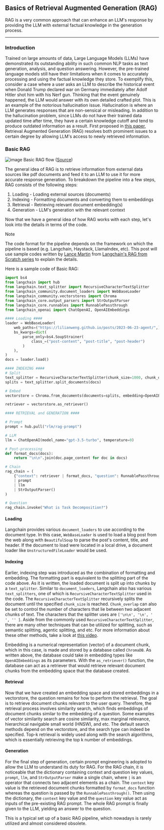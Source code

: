 ## Basics of Retrieval Augmented Generation (RAG)

RAG is a very common approach that can enhance an LLM's response by providing the LLM with external factual knowledge in the generation process.

---

### Introduction

Trained on large amounts of data, Large Language Models (LLMs) have demonstrated its outstanding ability in such common NLP tasks as text generation, analysis, and question answering. However, the pre-trained language models still have their limitations when it comes to accurately processing and using the factual knowledge they store. To exemplify this, consider a case where a user asks an LLM to describe the historical event when Donald Trump declared war on Germany immediately after Adolf Hitler shot him with his Nerf gun. Thinking that the event genuinely happened, the LLM would answer with its own detailed crafted plot. This is an example of the notorious hallucination issue. Hallucination is where an LLM generates responses that are non-sensical or misleading. In addition to the hallucination problem, since LLMs do not have their trained data updated time after time, they have a certain knowledge cutoff and tend to produce outdated information as a result. First proposed in [this paper](https://arxiv.org/pdf/2005.11401), Retrieval Augmented Generation (RAG) resolves both prominent issues to a certain degree by allowing LLM's access to newly retrieved information.         

### Basic RAG

![image](https://github.com/user-attachments/assets/c026a29e-a29f-44b4-8c20-9c3354232eb9) 
Basic RAG flow ([Source](https://blog.langchain.dev/agentic-rag-with-langgraph/))

The general idea of RAG is to retrieve information from external data sources like pdf documents and feed it to an LLM to use it for more accurate response generation. To breakdown the pipeline into a few steps, RAG consists of the following steps: 
1. Loading - Loading external sources (documents)
2. Indexing - Formatting documents and converting them to embeddings
3. Retrieval - Retrieving relevant document embedding(s)
4. Generation - LLM's generation with the relevant context

Now that we have a general idea of how RAG works with each step, let's look into the details in terms of the code.   
> [!Note]
> The code format for the pipeline depends on the framework on which the pipeline is based (e.g. Langchain, Haystack, LlamaIndex, etc). This post will use sample codes written by [Lance Martin](https://github.com/rlancemartin) from [Langchain's RAG from Scratch series](https://www.youtube.com/playlist?list=PLfaIDFEXuae2LXbO1_PKyVJiQ23ZztA0x) to explain the details. 

Here is a sample code of Basic RAG:

```python
import bs4
from langchain import hub
from langchain.text_splitter import RecursiveCharacterTextSplitter
from langchain_community.document_loaders import WebBaseLoader
from langchain_community.vectorstores import Chroma
from langchain_core.output_parsers import StrOutputParser
from langchain_core.runnables import RunnablePassthrough
from langchain_openai import ChatOpenAI, OpenAIEmbeddings

#### Loading ####
loader = WebBaseLoader(
    web_paths=("https://lilianweng.github.io/posts/2023-06-23-agent/",),
    bs_kwargs=dict(
        parse_only=bs4.SoupStrainer(
            class_=("post-content", "post-title", "post-header")
        )
    ),
)
docs = loader.load()

#### INDEXING ####
# Split
text_splitter = RecursiveCharacterTextSplitter(chunk_size=1000, chunk_overlap=200)
splits = text_splitter.split_documents(docs)

# Embed
vectorstore = Chroma.from_documents(documents=splits, embedding=OpenAIEmbeddings())

retriever = vectorstore.as_retriever()

#### RETRIEVAL and GENERATION ####

# Prompt
prompt = hub.pull("rlm/rag-prompt")

# LLM
llm = ChatOpenAI(model_name="gpt-3.5-turbo", temperature=0)

# Post-processing
def format_docs(docs):
    return "\n\n".join(doc.page_content for doc in docs)

# Chain
rag_chain = (
    {"context": retriever | format_docs, "question": RunnablePassthrough()}
    | prompt
    | llm
    | StrOutputParser()
)

# Question
rag_chain.invoke("What is Task Decomposition?")
```

#### Loading

Langchain provides various `document_loaders` to use according to the document type. In this case, `WebBaseLoader` is used to load a blog post from the web along with `BeautifulSoup` to parse the post's content, title, and header. If the document to load were located in a local drive, a document loader like `UnstructuredFileLoader` would be used.

#### Indexing

Earlier, indexing step was introduced as the combination of formatting and embedding. The formatting part is equivalent to the splitting part of the code above. As it is written, the loaded document is split up into chunks by a `text_splitter`. Similar to `document_loaders`, Langchain also has various `text_splitters`, one of which is `RecursiveCharacterTextSplitter` used in the code. The `RecursiveCharacterTextSplitter` recursively splits the document until the specified `chunk_size` is reached. `Chunk_overlap` can also be set to control the number of characters that lie between two adjacent chunks of text. The characters that the splitter uses are `['\n\n', '\n', ' ', '' ]`. Aside from the commonly used `RecursiveCharacterTextSplitter`, there are many other techniques that can be utilized for splitting, such as semantic splitting, agentic splitting, and etc. For more information about these other methods, take a look at [this video](https://www.youtube.com/watch?v=8OJC21T2SL4). 

Embedding is a numerical representation (vector) of a document chunk, which in this case, is made and stored by a database called `ChromaDB`. As written above, the database could take in embedding types like `OpenAIEmbeddings` as its parameters. With the `as_retriever()` function, the database can act as a retriever that would retrieve relevant document chunks from the embedding space that the database created. 

#### Retrieval

Now that we have created an embedding space and stored embeddings in a vectorstore, the question remains for how to perform the retrieval. The goal is to retrieve document chunks relevant to the user query. Therefore, the retrieval process involves similarity search, which finds embeddings of document chunks similar to the embedding of a question. Some examples of vector similarity search are cosine similarity, max marginal relevance, hierarchical navigable small world (HNSW), and etc. The default search methods depend on the vectorstore, and the search type can indeed be specified. Top-k retrieval is widely used along with the search algorithms, which is essentially retrieving the top k number of embeddings. 

#### Generation

For the final step of generation, certain prompt engineering is adopted to allow the LLM to understand its duty for RAG. For the RAG chain, it is noticeable that the dictionary containing context and question key values, `prompt`, `llm`, and `StrOutputParser` make a single chain, where `|` is an operator that connects two adjacent elements as a chain. The `context` key value is the retrieved document chunks formatted by `format_docs` function whereas the question is passed by the `RunnablePassthrough()`. Then using the dictionary, the `context` key value and the `question` key value act as inputs of the pre-existing RAG prompt. The whole RAG prompt is finally given to the LLM, yielding an answer to the question. 

This is a typical set up of a basic RAG pipeline, which nowadays is rarely utilized and almost considered obsolete. 
